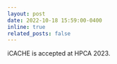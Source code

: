 ```yaml
---
layout: post
date: 2022-10-18 15:59:00-0400
inline: true
related_posts: false
---
```


iCACHE is accepted at HPCA 2023.
